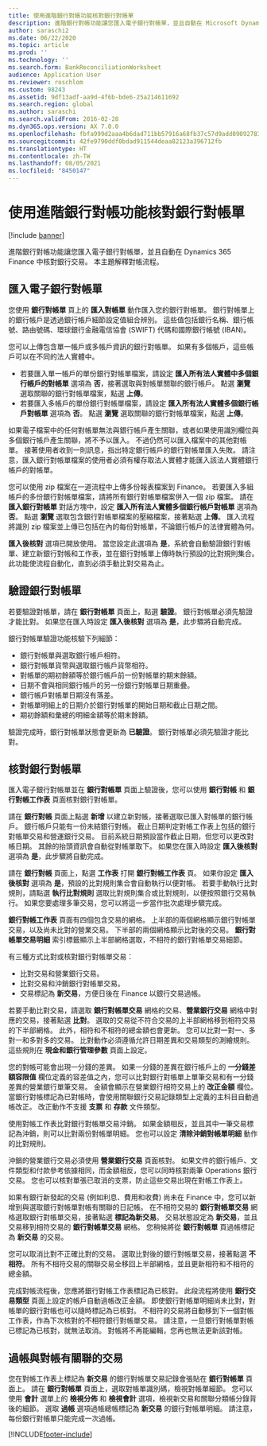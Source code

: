 ```yaml
---
title: 使用進階銀行對帳功能核對銀行對帳單
description: 進階銀行對帳功能讓您匯入電子銀行對帳單，並且自動在 Microsoft Dynamics 365 Finance 中核對銀行交易。 本主題解釋對帳流程。
author: saraschi2
ms.date: 06/22/2020
ms.topic: article
ms.prod: ''
ms.technology: ''
ms.search.form: BankReconciliationWorksheet
audience: Application User
ms.reviewer: roschlom
ms.custom: 98243
ms.assetid: 9df13adf-aa9d-4f6b-bde6-25a214611692
ms.search.region: global
ms.author: saraschi
ms.search.validFrom: 2016-02-28
ms.dyn365.ops.version: AX 7.0.0
ms.openlocfilehash: fbfa999d2aaa4b6dad711bb57916a68fb37c57d9add09092783ad3a8d6450c1f
ms.sourcegitcommit: 42fe9790ddf0bdad911544deaa82123a396712fb
ms.translationtype: HT
ms.contentlocale: zh-TW
ms.lasthandoff: 08/05/2021
ms.locfileid: "8450147"
---
```

# <a name="reconcile-bank-statements-by-using-advanced-bank-reconciliation"></a>使用進階銀行對帳功能核對銀行對帳單

[!include [banner](../includes/banner.md)]

進階銀行對帳功能讓您匯入電子銀行對帳單，並且自動在 Dynamics 365 Finance 中核對銀行交易。 本主題解釋對帳流程。  

## <a name="import-an-electronic-bank-statement"></a>匯入電子銀行對帳單

您使用 **銀行對帳單** 頁上的 **匯入對帳單** 動作匯入您的銀行對帳單。 銀行對帳單上的銀行帳戶是透過銀行帳戶細節設定值組合辨別。 這些值包括銀行名稱、銀行帳號、路由號碼、環球銀行金融電信協會 (SWIFT) 代碼和國際銀行帳號 (IBAN)。 

您可以上傳包含單一帳戶或多帳戶資訊的銀行對帳單。 如果有多個帳戶，這些帳戶可以在不同的法人實體中。

-   若要匯入單一帳戶的單份銀行對帳單檔案，請設定 **匯入所有法人實體中多個銀行帳戶的對帳單** 選項為 **否**，接著選取與對帳單關聯的銀行帳戶。 點選 **瀏覽** 選取關聯的銀行對帳單檔案，點選 **上傳**。
-   若要匯入多帳戶的單份銀行對帳單檔案，請設定 **匯入所有法人實體多個銀行帳戶對帳單** 選項為 **否**。 點選 **瀏覽** 選取關聯的銀行對帳單檔案，點選 **上傳**。

如果電子檔案中的任何對帳單無法與銀行帳戶產生關聯，或者如果使用識別欄位與多個銀行帳戶產生關聯，將不予以匯入。 不過仍然可以匯入檔案中的其他對帳單。 接著使用者收到一則訊息，指出特定銀行帳戶的銀行對帳單匯入失敗。 請注意，匯入銀行對帳單檔案的使用者必須有權存取法人實體才能匯入該法人實體銀行帳戶的對帳單。 

您可以使用 zip 檔案在一道流程中上傳多份報表檔案到 Finance。 若要匯入多組帳戶的多份銀行對帳單檔案，請將所有銀行對帳單檔案併入一個 zip 檔案。 請在 **匯入銀行對帳單** 對話方塊中，設定 **匯入所有法人實體多個銀行帳戶對帳單** 選項為 **否**。 點選 **瀏覽** 選取包含銀行對帳單檔案的壓縮檔案，接著點選 **上傳**。 匯入流程將識別 zip 檔案並上傳已包括在內的每份對帳單，不論銀行帳戶的法律實體為何。

**匯入後核對** 選項已開放使用。 當您設定此選項為 **是**，系統會自動驗證銀行對帳單、建立新銀行對帳和工作表，並在銀行對帳單上傳時執行預設的比對規則集合。 此功能使流程自動化，直到必須手動比對交易為止。

## <a name="validate-the-bank-statement"></a>驗證銀行對帳單
若要驗證對帳單，請在 **銀行對帳單** 頁面上，點選 **驗證**。 銀行對帳單必須先驗證才能比對。 如果您在匯入時設定 **匯入後核對** 選項為 **是**，此步驟將自動完成。 

銀行對帳單驗證功能核驗下列細節：

-   銀行對帳單與選取銀行帳戶相符。
-   銀行對帳單貨幣與選取銀行帳戶貨幣相符。
-   對帳單的期初餘額等於銀行帳戶前一份對帳單的期末餘額。
-   日期不會與相同銀行帳戶的另一份銀行對帳單日期重疊。
-   銀行帳戶對帳單日期沒有落差。
-   對帳單明細上的日期介於銀行對帳單的開始日期和截止日期之間。
-   期初餘額和彙總的明細金額等於期末餘額。

驗證完成時，銀行對帳單狀態會更新為 **已驗證**。 銀行對帳單必須先驗證才能比對。

## <a name="reconcile-the-bank-statement"></a>核對銀行對帳單
匯入電子銀行對帳單並在 **銀行對帳單** 頁面上驗證後，您可以使用 **銀行對帳** 和 **銀行對帳工作表** 頁面核對銀行對帳單。 

請在 **銀行對帳** 頁面上點選 **新增** 以建立新對帳，接著選取已匯入對帳單的銀行帳戶。 銀行帳戶只能有一份未結銀行對帳。 截止日期判定對帳工作表上包括的銀行對帳單交易和營運銀行交易。 目前系統日期預設當作截止日期，但您可以更改對帳日期。 其餘的抬頭資訊會自動從對帳單取下。 如果您在匯入時設定 **匯入後核對** 選項為 **是**，此步驟將自動完成。 

請在 **銀行對帳** 頁面上，點選 **工作表** 打開 **銀行對帳工作表** 頁。 如果你設定 **匯入後核對** 選項為 **是**，預設的比對規則集合會自動執行以便對帳。 若要手動執行比對規則，請點選 **執行比對規則** 選取比對規則集合或比對規則，以便按照銀行交易執行。 如果您要處理多筆交易，您可以將這一步當作批次處理步驟完成。 

**銀行對帳工作表** 頁面有四個包含交易的網格。 上半部的兩個網格顯示銀行對帳單交易，以及尚未比對的營業交易。 下半部的兩個網格顯示比對後的交易。 **銀行對帳單交易明細** 索引標籤顯示上半部網格選取，不相符的銀行對帳單交易細節。 

有三種方式比對或核對銀行對帳單交易：

-   比對交易和營業銀行交易。
-   比對交易和沖銷銀行對帳單交易。
-   交易標記為 **新交易**，方便日後在 Finance 以銀行交易過帳。

若要手動比對交易，請選取 **銀行對帳單交易** 網格的交易、**營業銀行交易** 網格中對應的交易，接著點選 **比對**。 選取的交易從不符合交易的上半部網格移到相符交易的下半部網格。 此外，相符和不相符的總金額也會更新。 您可以比對一對一、多對一和多對多的交易。 比對動作必須遵循允許日期差異和交易類型的測繪規則。 這些規則在 **現金和銀行管理參數** 頁面上設定。

您的對帳可能會出現一分錢的差異。 如果一分錢的差異在銀行帳戶上的 **一分錢差額容限值** 欄位定義的容差值之內，您可以比對銀行對帳單上單筆交易和有一分錢差異的營業銀行單筆交易。 金額會顯示在營業銀行相符交易上的 **改正金額** 欄位。 當銀行對帳標記為已對帳時，會使用關聯銀行交易記錄類型上定義的主科目自動過帳改正。 改正動作不支援 **支票** 和 **存款** 文件類型。 

使用對帳工作表比對銀行對帳單交易沖銷。 如果金額相反，並且其中一筆交易標記為沖銷，則可以比對兩份對帳單明細。 您也可以設定 **清除沖銷對帳單明細** 動作的比對規則。

沖銷的營業銀行交易必須使用 **營業銀行交易** 頁面核對。 如果文件的銀行帳戶、文件類型和付款參考依據相同，而金額相反，您可以同時核對兩筆 Operations 銀行交易。 您也可以核對單張已取消的支票，防止這些交易出現在對帳工作表上。 

如果有銀行新發起的交易 (例如利息、費用和收費) 尚未在 Finance 中，您可以新增到與選取銀行對帳單對帳有關聯的日記帳。 在不相符交易的 **銀行對帳單交易** 網格選取銀行對帳單交易，接著點選 **標記為新交易**。 交易狀態設定為 **新交易**，並且交易移到相符交易的 **銀行對帳單交易** 網格。 您稍候將從 **銀行對帳單** 頁過帳標記為 **新交易** 的交易。 

您可以取消比對不正確比對的交易。 選取比對後的銀行對帳單交易，接著點選 **不相符**。 所有不相符交易的關聯交易全移回上半部網格，並且更新相符和不相符的總金額。 

完成對帳流程後，您應將銀行對帳工作表標記為已核對。  此段流程將使用 **銀行交易類型** 頁面上設定的帳戶自動過帳改正金額。  即使銀行對帳單明細尚未比對，對帳單的銀行對帳也可以隨時標記為已核對。  不相符的交易將自動移到下一個對帳工作表，作為下次核對的不相符銀行對帳單交易。  請注意，一旦銀行對帳單對帳已標記為已核對，就無法取消。  對帳將不再能編輯，您再也無法更新該對帳。

## <a name="post-new-transactions-that-are-associated-with-the-reconciliation"></a>過帳與對帳有關聯的交易
您在對帳工作表上標記為 **新交易** 的銀行對帳單交易記錄會張貼在 **銀行對帳單** 頁面上。 請在 **銀行對帳單** 頁面上，選取對帳單識別碼，檢視對帳單細節。 您可以使用 **會計** 選單上的 **檢視分佈** 和 **檢視會計** 選項，檢視新交易和關聯分類帳分錄背後的細節。 選取 **過帳** 選項過帳總帳標記為 **新交易** 的銀行對帳單明細。 請注意，每份銀行對帳單只能完成一次過帳。





[!INCLUDE[footer-include](../../includes/footer-banner.md)]
